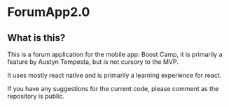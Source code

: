 # ForumApp2.0

## What is this?

This is a forum application for the mobile app: Boost Camp, it is primarily a feature by Austyn Tempesta, but is not cursory to the MVP. 

It uses mostly react native and is primarily a learning experience for react. 

If you have any suggestions for the current code, please comment as the repository is public. 
